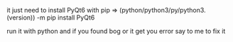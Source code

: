 it just need to install PyQt6 with pip  =>  (python/python3/py/python3.(version)) -m pip install PyQt6

run it with python and if you found bog or it get you error say to me to fix it
